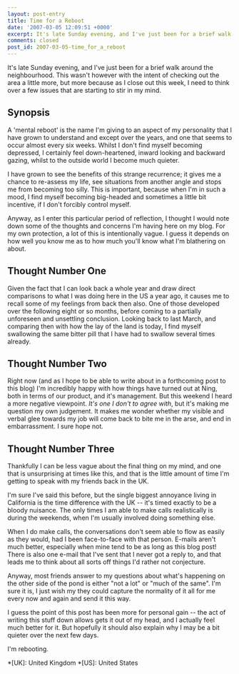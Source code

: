 ```yaml
---
layout: post-entry
title: Time for a Reboot
date: '2007-03-05 12:09:51 +0000'
excerpt: It's late Sunday evening, and I've just been for a brief walk around the neighbourhood. This wasn't however with the intent of checking out the area a little more, but more because as I close out this week, I need to think over a few issues that are starting to stir in my mind.
comments: closed
post_id: 2007-03-05-time_for_a_reboot
---
```

It's late Sunday evening, and I've just been for a brief walk around the neighbourhood. This wasn't however with the intent of checking out the area a little more, but more because as I close out this week, I need to think over a few issues that are starting to stir in my mind.

## Synopsis
A 'mental reboot' is the name I'm giving to an aspect of my personality that I have grown to understand and except over the years, and one that seems to occur almost every six weeks. Whilst I don't find myself becoming depressed, I certainly feel down-heartened, inward looking and backward gazing, whilst to the outside world I become much quieter.

I have grown to see the benefits of this strange recurrence; it gives me a chance to re-assess my life, see situations from another angle and stops me from becoming too silly. This is important, because when I'm in such a mood, I find myself becoming big-headed and sometimes a little bit incentive, if I don't forcibly control myself.

Anyway, as I enter this particular period of reflection, I thought I would note down some of the thoughts and concerns I'm having here on my blog. For my own protection, a lot of this is intentionally vague. I guess it depends on how well you know me as to how much you'll know what I'm blathering on about.

## Thought Number One
Given the fact that I can look back a whole year and draw direct comparisons to what I was doing here in the US a year ago, it causes me to recall some of my feelings from back then also. One of those developed over the following eight or so months, before coming to a partially unforeseen and unsettling conclusion. Looking back to last March, and comparing then with how the lay of the land is today, I find myself swallowing the same bitter pill that I have had to swallow several times already.

## Thought Number Two
Right now (and as I hope to be able to write about in a forthcoming post to this blog) I'm incredibly happy with how things have turned out at Ning, both in terms of our product, and it's management. But this weekend I heard a more negative viewpoint. *It's one I don't to agree with*, but it's making me question my own judgement. It makes me wonder whether my visible and verbal glee towards my job will come back to bite me in the arse, and end in embarrassment. I sure hope not.

## Thought Number Three
Thankfully I can be less vague about the final thing on my mind, and one that is unsurprising at times like this, and that is the little amount of time I'm getting to speak with my friends back in the UK.

I'm sure I've said this before, but the single biggest annoyance living in California is the time difference with the UK -- it's timed exactly to be a bloody nuisance. The only times I am able to make calls realistically is during the weekends, when I'm usually involved doing something else.

When I do make calls, the conversations don't seem able to flow as easily as they would, had I been face-to-face with that person. E-mails aren't much better, especially when mine tend to be as long as this blog post! There is also one e-mail that I've sent that I never got a reply to, and that leads me to think about all sorts off things I'd rather not conjecture.

Anyway, most friends answer to my questions about what's happening on the other side of the pond is either "not a lot" or "much of the same". I'm sure it is, I just wish my they could capture the normality of it all for me every now and again and send it this way.

I guess the point of this post has been more for personal gain -- the act of writing this stuff down allows gets it out of my head, and I actually feel much better for it. But hopefully it should also explain why I may be a bit quieter over the next few days.

I'm rebooting.

*[UK]: United Kingdom
*[US]: United States